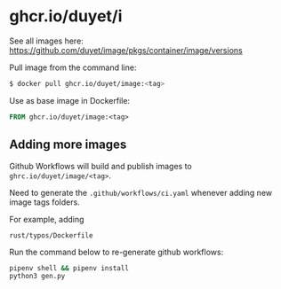 # ghcr.io/duyet/i 

See all images here: <https://github.com/duyet/image/pkgs/container/image/versions>

Pull image from the command line:

```bash
$ docker pull ghcr.io/duyet/image:<tag>
```

Use as base image in Dockerfile:


```Dockerfile
FROM ghcr.io/duyet/image:<tag>
```

## Adding more images


Github Workflows will build and publish images to `ghrc.io/duyet/image/<tag>`.

Need to generate the `.github/workflows/ci.yaml` whenever adding new image tags folders. 

For example, adding

```
rust/typos/Dockerfile
```

Run the command below to re-generate github workflows:


```bash
pipenv shell && pipenv install
python3 gen.py
```
